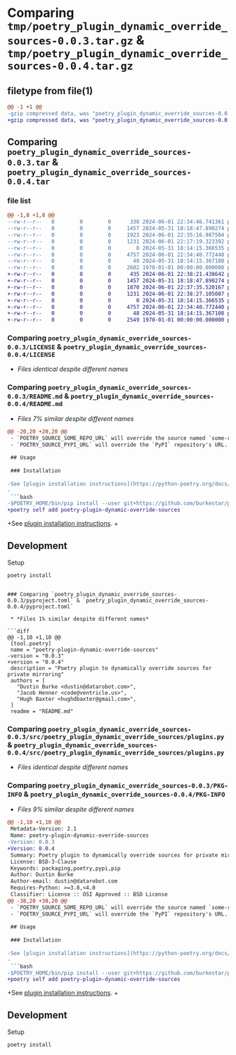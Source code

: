 # Comparing `tmp/poetry_plugin_dynamic_override_sources-0.0.3.tar.gz` & `tmp/poetry_plugin_dynamic_override_sources-0.0.4.tar.gz`

## filetype from file(1)

```diff
@@ -1 +1 @@
-gzip compressed data, was "poetry_plugin_dynamic_override_sources-0.0.3.tar", max compression
+gzip compressed data, was "poetry_plugin_dynamic_override_sources-0.0.4.tar", max compression
```

## Comparing `poetry_plugin_dynamic_override_sources-0.0.3.tar` & `poetry_plugin_dynamic_override_sources-0.0.4.tar`

### file list

```diff
@@ -1,8 +1,8 @@
--rw-r--r--   0        0        0      338 2024-06-01 22:34:46.741361 poetry_plugin_dynamic_override_sources-0.0.3/CHANGELOG.md
--rw-r--r--   0        0        0     1457 2024-05-31 18:18:47.890274 poetry_plugin_dynamic_override_sources-0.0.3/LICENSE
--rw-r--r--   0        0        0     1923 2024-06-01 22:35:16.987504 poetry_plugin_dynamic_override_sources-0.0.3/README.md
--rw-r--r--   0        0        0     1231 2024-06-01 22:17:19.323392 poetry_plugin_dynamic_override_sources-0.0.3/pyproject.toml
--rw-r--r--   0        0        0        0 2024-05-31 18:14:15.366535 poetry_plugin_dynamic_override_sources-0.0.3/src/poetry_plugin_dynamic_override_sources/__init__.py
--rw-r--r--   0        0        0     4757 2024-06-01 22:34:40.772440 poetry_plugin_dynamic_override_sources-0.0.3/src/poetry_plugin_dynamic_override_sources/plugins.py
--rw-r--r--   0        0        0       48 2024-05-31 18:14:15.367108 poetry_plugin_dynamic_override_sources-0.0.3/src/poetry_plugin_dynamic_override_sources/py.typed
--rw-r--r--   0        0        0     2602 1970-01-01 00:00:00.000000 poetry_plugin_dynamic_override_sources-0.0.3/PKG-INFO
+-rw-r--r--   0        0        0      435 2024-06-01 22:38:21.438642 poetry_plugin_dynamic_override_sources-0.0.4/CHANGELOG.md
+-rw-r--r--   0        0        0     1457 2024-05-31 18:18:47.890274 poetry_plugin_dynamic_override_sources-0.0.4/LICENSE
+-rw-r--r--   0        0        0     1870 2024-06-01 22:37:35.520167 poetry_plugin_dynamic_override_sources-0.0.4/README.md
+-rw-r--r--   0        0        0     1231 2024-06-01 22:38:27.105087 poetry_plugin_dynamic_override_sources-0.0.4/pyproject.toml
+-rw-r--r--   0        0        0        0 2024-05-31 18:14:15.366535 poetry_plugin_dynamic_override_sources-0.0.4/src/poetry_plugin_dynamic_override_sources/__init__.py
+-rw-r--r--   0        0        0     4757 2024-06-01 22:34:40.772440 poetry_plugin_dynamic_override_sources-0.0.4/src/poetry_plugin_dynamic_override_sources/plugins.py
+-rw-r--r--   0        0        0       48 2024-05-31 18:14:15.367108 poetry_plugin_dynamic_override_sources-0.0.4/src/poetry_plugin_dynamic_override_sources/py.typed
+-rw-r--r--   0        0        0     2549 1970-01-01 00:00:00.000000 poetry_plugin_dynamic_override_sources-0.0.4/PKG-INFO
```

### Comparing `poetry_plugin_dynamic_override_sources-0.0.3/LICENSE` & `poetry_plugin_dynamic_override_sources-0.0.4/LICENSE`

 * *Files identical despite different names*

### Comparing `poetry_plugin_dynamic_override_sources-0.0.3/README.md` & `poetry_plugin_dynamic_override_sources-0.0.4/README.md`

 * *Files 7% similar despite different names*

```diff
@@ -20,20 +20,20 @@
 - `POETRY_SOURCE_SOME_REPO_URL` will override the source named `some-repo` with the specified url
 - `POETRY_SOURCE_PYPI_URL` will override the `PyPI` repository's URL.  This is a special case.
 
 ## Usage
 
 ### Installation
 
-See [plugin installation instructions](https://python-poetry.org/docs/plugins#using-plugins).
-
 ```bash
-$POETRY_HOME/bin/pip install --user git+https://github.com/burkestar/poetry-plugin-dynamic-override-sources
+poetry self add poetry-plugin-dynamic-override-sources
 ```
 
+See [plugin installation instructions](https://python-poetry.org/docs/plugins#using-plugins).
+
 ## Development
 
 Setup
 
 ```bash
 poetry install
 ```
```

### Comparing `poetry_plugin_dynamic_override_sources-0.0.3/pyproject.toml` & `poetry_plugin_dynamic_override_sources-0.0.4/pyproject.toml`

 * *Files 1% similar despite different names*

```diff
@@ -1,10 +1,10 @@
 [tool.poetry]
 name = "poetry-plugin-dynamic-override-sources"
-version = "0.0.3"
+version = "0.0.4"
 description = "Poetry plugin to dynamically override sources for private mirroring"
 authors = [
   "Dustin Burke <dustin@datarobot.com>",
   "Jacob Henner <code@ventricle.us>",
   "Hugh Baxter <hughdbaxter@gmail.com>",
 ]
 readme = "README.md"
```

### Comparing `poetry_plugin_dynamic_override_sources-0.0.3/src/poetry_plugin_dynamic_override_sources/plugins.py` & `poetry_plugin_dynamic_override_sources-0.0.4/src/poetry_plugin_dynamic_override_sources/plugins.py`

 * *Files identical despite different names*

### Comparing `poetry_plugin_dynamic_override_sources-0.0.3/PKG-INFO` & `poetry_plugin_dynamic_override_sources-0.0.4/PKG-INFO`

 * *Files 9% similar despite different names*

```diff
@@ -1,10 +1,10 @@
 Metadata-Version: 2.1
 Name: poetry-plugin-dynamic-override-sources
-Version: 0.0.3
+Version: 0.0.4
 Summary: Poetry plugin to dynamically override sources for private mirroring
 License: BSD-3-Clause
 Keywords: packaging,poetry,pypi,pip
 Author: Dustin Burke
 Author-email: dustin@datarobot.com
 Requires-Python: >=3.8,<4.0
 Classifier: License :: OSI Approved :: BSD License
@@ -38,20 +38,20 @@
 - `POETRY_SOURCE_SOME_REPO_URL` will override the source named `some-repo` with the specified url
 - `POETRY_SOURCE_PYPI_URL` will override the `PyPI` repository's URL.  This is a special case.
 
 ## Usage
 
 ### Installation
 
-See [plugin installation instructions](https://python-poetry.org/docs/plugins#using-plugins).
-
 ```bash
-$POETRY_HOME/bin/pip install --user git+https://github.com/burkestar/poetry-plugin-dynamic-override-sources
+poetry self add poetry-plugin-dynamic-override-sources
 ```
 
+See [plugin installation instructions](https://python-poetry.org/docs/plugins#using-plugins).
+
 ## Development
 
 Setup
 
 ```bash
 poetry install
 ```
```

